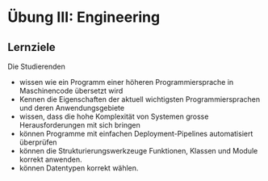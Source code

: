 # Übung III: Engineering

## Lernziele

Die Studierenden

 - wissen wie ein Programm einer höheren Programmiersprache in Maschinencode übersetzt wird
 - Kennen die Eigenschaften der aktuell wichtigsten Programmiersprachen und deren Anwendungsgebiete
 - wissen, dass die hohe Komplexität von Systemen grosse Herausforderungen mit sich bringen
 - können Programme mit einfachen Deployment-Pipelines automatisiert überprüfen
 - können die Strukturierungswerkzeuge Funktionen, Klassen und Module korrekt anwenden.
 - können Datentypen korrekt wählen.